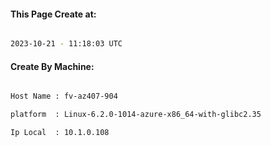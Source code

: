 
   
#### This Page Create at:

```bash

2023-10-21 - 11:18:03 UTC

```

#### Create By Machine:

```bash

Host Name : fv-az407-904

platform  : Linux-6.2.0-1014-azure-x86_64-with-glibc2.35

Ip Local  : 10.1.0.108

```

